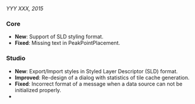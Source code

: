 *YYY XXX, 2015*
 
### Core ###

- **New**: Support of SLD styling format.
- **Fixed**: Missing text in PeakPointPlacement.

### Studio ###

- **New**: Export/Import styles in Styled Layer Descriptor (SLD) format.
- **Improved**: Re-design of a dialog with statistics of tile cache generation.
- **Fixed**: Incorrect format of a message when a data source can not be initialized properly.
- 
